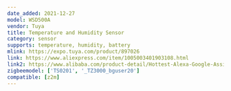 ```yaml
---
date_added: 2021-12-27
model: WSD500A
vendor: Tuya
title: Temperature and Humidity Sensor
category: sensor
supports: temperature, humidity, battery
mlink: https://expo.tuya.com/product/897026
link: https://www.aliexpress.com/item/1005003401903108.html
link2: https://www.alibaba.com/product-detail/Hottest-Alexa-Google-Assistance-Tuya-Smart_1600337903715.html
zigbeemodel: ['TS0201', '_TZ3000_bguser20']
compatible: [z2m]
---
```

